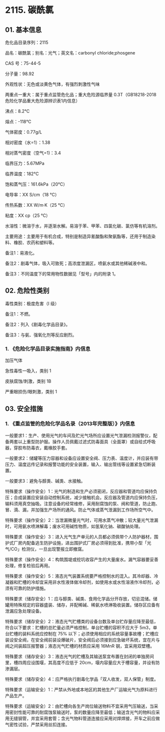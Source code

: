 # 2115. 碳酰氯

## 01. 基本信息

危化品目录序列：2115

品名：碳酰氯；别名：光气；英文名：carbonyl chloride;phosgene

CAS 号：75-44-5

分子量：98.92

外观性状：无色或淡黄色气体，有强烈刺激性气味

两重点一重大：属于重点监管危化品；重大危险源临界量 0.3T（GB18218-2018危险化学品重大危险源辨识表1内信息）

沸点：8.2℃

熔点：-118℃

气体密度：0.77g/L

相对密度（水=1）：1.38

相对蒸气密度（空气=1)：3.4

临界压力：5.67MPa

临界温度：182℃

饱和蒸气压：161.6kPa（20℃）

电导率：XX S/cm（18 ℃）

传热系数：XX W/m·K（25 ℃）

粘度：XX cp（25 ℃）

水溶性：微溶于水，并逐渐水解。易溶于苯、甲苯、四氯化碳、氯仿等有机溶剂。

主要用途：主要用于有机合成，特别是制造异氰酸酯和聚氨酯等，还用于制造染料、橡胶、农药和塑料等。

备注1：易液化。

备注2：剧毒气体，吸入可致死；高浓度泄漏区，喷氨水或其他稀碱液中和。

备注3：不同温度下的常用物性数据见「型号」内的附录 1。

## 02. 危险性类别

毒性类别：极度危害（I 级）

备注1：不燃。

备注2：列入《剧毒化学品目录》。

备注3：与氨、强氧化剂等反应剧烈。

### 1. 《危险化学品目录实施指南》内信息

加压气体

急性毒性一吸入，类别 1 

皮肤腐蚀/刺激，类别 1B 

严重眼损伤/眼刺激，类别 1

## 03. 安全措施

### 1. 《重点监管的危险化学品名录（2013年完整版）》内信息

一般要求1：生产、使用光气的车间及贮光气场所应设置光气泄漏检测报警仪，配备两套以上重型防护服。操作人员佩戴过滤式防毒面具（全面罩）或自给式呼吸器，穿胶布防毒衣，戴椽胶手套。

一般要求2：储罐等压力容器和设备应设置安全阀、压力表、温度计，并应装有带压力、温度远传记录和报警功能的安全装置，输入、输出管线等设置紧急切断装置。

一般要求3：避免与醇类、碱类、水接触。

特殊要求（操作安全）1：光气的制造和生产必须密闭，反应器和管道均应保持负压；合成装置应安装自动控制系统，减少接触机会。反应器及管道内应保持负压，输料须用真空抽吸。注意设备的经常维修，采用耐腐蚀的泵、阀和管道，防止跑、冒、滴、漏，并加强生产场所的通风。防止气体或蒸气泄漏到工作场所空气中。

特殊要求（操作安全）2：当泄漏微量光气时，可用水蒸气冲散；较大量光气泄漏时，可用氨水喷淋解毒；废水可用碱性物质，如氢氧化钠、碳酸钠处理。

特殊要求（操作安全）3：进入光气生产单元的人员都必须佩带个人防护器材，围护式厂房内配备逃生防护设施，进出围护式厂房必须得到批准，携带小型「光气/CO」检测仪，一旦出现警报立即撤窩。

特殊要求（操作安全）4：构筑围堤或挖坑收容产生的大量废水。漏气容器要妥善处理，修复检验后再用。

特殊要求（操作安全）5：液态光气装置系统要严格控制水的混入。其冷却器、冷凝器和贮槽的冷却宜采用非水性液体做冷却剂，如使用水或水性溶液作冷却剂，必须有可靠的防护措施。

特殊要求（储存安全）1：应与醇类、碱类、食用化学品分开存放，切忌混储。储罐用特殊规定的容器盛装、储存，并配稀碱、稀氨水喷淋吸收装置。储存区应备有泄漏应急处理设备。

特殊要求（储存安全）2：液态光气贮槽类的设备台数及单台贮存量应降至最低，符合以下要求：贮槽的总贮量必须严格控制，单台贮槽的容积不应大于 5m3，单台贮槽的装料系统应控制在 75% 以下；必须使用相应的系统容量事故槽；贮槽应装设安全阀，在安全阀前装设爆破片，安全阀后必须接到应急破坏系统，宜在片与阀之间装超压报警器；液态光气贮槽的材质应采用 16MnR 钢，宜采用双壁槽。

特殊要求（储存安全）3：液态光气的贮槽及其输送泵宜布置在封闭的单独房间里，槽四周应设围堰，其高度不应低于 20cm，堰内容量应大于槽容量，并设有防渗漏层。

特殊要求（储存安全）4：应严格执行剧毒化学品「双人收发，双人保管」制度。

特殊要求（运输安全）1：严禁从外地或本地区的其他生产厂运输光气为原料进行产品生产。

特殊要求（运输安全）2：由贮槽向各生产岗位输送物料不宜采用气压输送，当采用密封性能可靠的耐腐蚀泵输送时，泵的数量应降至最低；输送含光气的物料应采用无缝钢管，并宜采用套管；含光气物料管道连接应采用对焊焊接，开车之前应做气密性试验，严禁采用丝扣连接。

